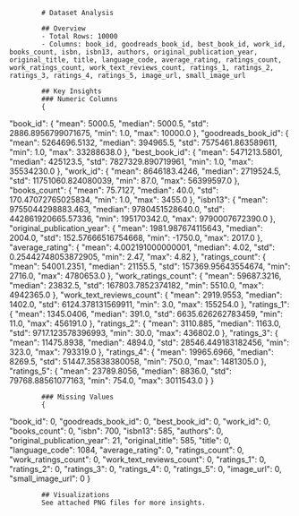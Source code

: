 
            # Dataset Analysis

            ## Overview
            - Total Rows: 10000
            - Columns: book_id, goodreads_book_id, best_book_id, work_id, books_count, isbn, isbn13, authors, original_publication_year, original_title, title, language_code, average_rating, ratings_count, work_ratings_count, work_text_reviews_count, ratings_1, ratings_2, ratings_3, ratings_4, ratings_5, image_url, small_image_url

            ## Key Insights
            ### Numeric Columns
            {
  "book_id": {
    "mean": 5000.5,
    "median": 5000.5,
    "std": 2886.8956799071675,
    "min": 1.0,
    "max": 10000.0
  },
  "goodreads_book_id": {
    "mean": 5264696.5132,
    "median": 394965.5,
    "std": 7575461.863589611,
    "min": 1.0,
    "max": 33288638.0
  },
  "best_book_id": {
    "mean": 5471213.5801,
    "median": 425123.5,
    "std": 7827329.890719961,
    "min": 1.0,
    "max": 35534230.0
  },
  "work_id": {
    "mean": 8646183.4246,
    "median": 2719524.5,
    "std": 11751060.824080039,
    "min": 87.0,
    "max": 56399597.0
  },
  "books_count": {
    "mean": 75.7127,
    "median": 40.0,
    "std": 170.47072765025834,
    "min": 1.0,
    "max": 3455.0
  },
  "isbn13": {
    "mean": 9755044298883.463,
    "median": 9780451528640.0,
    "std": 442861920665.57336,
    "min": 195170342.0,
    "max": 9790007672390.0
  },
  "original_publication_year": {
    "mean": 1981.987674115643,
    "median": 2004.0,
    "std": 152.57666516754668,
    "min": -1750.0,
    "max": 2017.0
  },
  "average_rating": {
    "mean": 4.002191000000001,
    "median": 4.02,
    "std": 0.25442748053872905,
    "min": 2.47,
    "max": 4.82
  },
  "ratings_count": {
    "mean": 54001.2351,
    "median": 21155.5,
    "std": 157369.95643554674,
    "min": 2716.0,
    "max": 4780653.0
  },
  "work_ratings_count": {
    "mean": 59687.3216,
    "median": 23832.5,
    "std": 167803.7852374182,
    "min": 5510.0,
    "max": 4942365.0
  },
  "work_text_reviews_count": {
    "mean": 2919.9553,
    "median": 1402.0,
    "std": 6124.378131569911,
    "min": 3.0,
    "max": 155254.0
  },
  "ratings_1": {
    "mean": 1345.0406,
    "median": 391.0,
    "std": 6635.626262783459,
    "min": 11.0,
    "max": 456191.0
  },
  "ratings_2": {
    "mean": 3110.885,
    "median": 1163.0,
    "std": 9717.123578396993,
    "min": 30.0,
    "max": 436802.0
  },
  "ratings_3": {
    "mean": 11475.8938,
    "median": 4894.0,
    "std": 28546.449183182456,
    "min": 323.0,
    "max": 793319.0
  },
  "ratings_4": {
    "mean": 19965.6966,
    "median": 8269.5,
    "std": 51447.35838380058,
    "min": 750.0,
    "max": 1481305.0
  },
  "ratings_5": {
    "mean": 23789.8056,
    "median": 8836.0,
    "std": 79768.88561077163,
    "min": 754.0,
    "max": 3011543.0
  }
}

            ### Missing Values
            {
  "book_id": 0,
  "goodreads_book_id": 0,
  "best_book_id": 0,
  "work_id": 0,
  "books_count": 0,
  "isbn": 700,
  "isbn13": 585,
  "authors": 0,
  "original_publication_year": 21,
  "original_title": 585,
  "title": 0,
  "language_code": 1084,
  "average_rating": 0,
  "ratings_count": 0,
  "work_ratings_count": 0,
  "work_text_reviews_count": 0,
  "ratings_1": 0,
  "ratings_2": 0,
  "ratings_3": 0,
  "ratings_4": 0,
  "ratings_5": 0,
  "image_url": 0,
  "small_image_url": 0
}

            ## Visualizations
            See attached PNG files for more insights.
            
